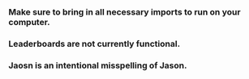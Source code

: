 ### Make sure to bring in all necessary imports to run on your computer.
### Leaderboards are not currently functional.
### Jaosn is an intentional misspelling of Jason.
